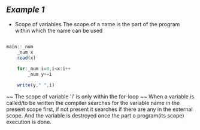 ##  ***Example 1***

* Scope of variables
The scope of a name is the part of the program within which the name can be used

```js

main::_num    
    _num x
    read(x)
  
    for:_num i=0,i<x:i++
        _num y+=i

    write(y," ",i)
```

~~ The scope of variable 'i' is only within the for-loop 
~~ When a variable is called/to be written the compiler searches for the variable name in the present scope first, if not present it searches if there are any in the external scope. And the variable is destroyed once the part o program(its scope) execution is done.


